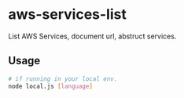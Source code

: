 # aws-services-list

List AWS Services, document url, abstruct services.

## Usage

```sh
# if running in your local env. 
node local.js [language]
```
